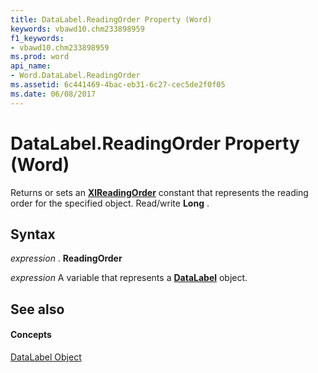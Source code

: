 ```yaml
---
title: DataLabel.ReadingOrder Property (Word)
keywords: vbawd10.chm233898959
f1_keywords:
- vbawd10.chm233898959
ms.prod: word
api_name:
- Word.DataLabel.ReadingOrder
ms.assetid: 6c441469-4bac-eb31-6c27-cec5de2f0f05
ms.date: 06/08/2017
---
```



# DataLabel.ReadingOrder Property (Word)

Returns or sets an  **[XlReadingOrder](Word.XlReadingOrder.md)** constant that represents the reading order for the specified object. Read/write **Long** .


## Syntax

 _expression_ . **ReadingOrder**

 _expression_ A variable that represents a **[DataLabel](Word.DataLabel.md)** object.


## See also


#### Concepts


[DataLabel Object](Word.DataLabel.md)

